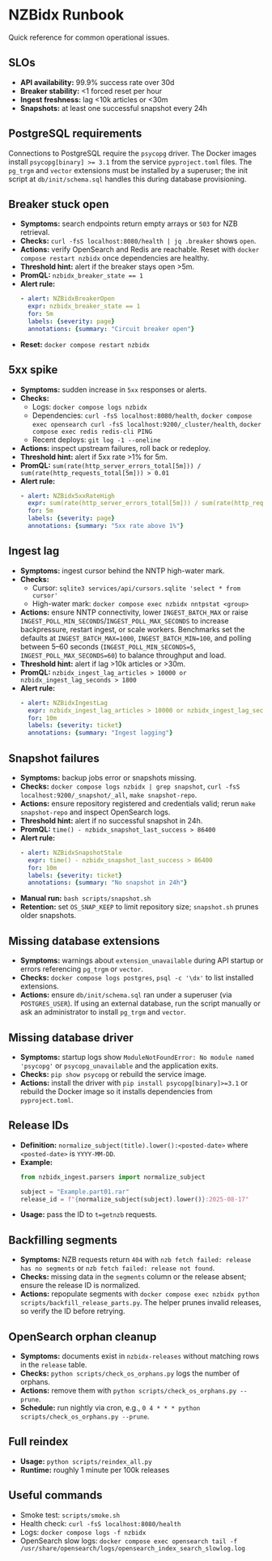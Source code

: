 # NZBidx Runbook

Quick reference for common operational issues.

## SLOs
- **API availability:** 99.9% success rate over 30d
- **Breaker stability:** <1 forced reset per hour
- **Ingest freshness:** lag <10k articles or <30m
- **Snapshots:** at least one successful snapshot every 24h

## PostgreSQL requirements
Connections to PostgreSQL require the `psycopg` driver. The Docker images
install `psycopg[binary] >= 3.1` from the service `pyproject.toml` files. The
`pg_trgm` and `vector` extensions must be installed by a superuser; the init
script at `db/init/schema.sql` handles this during database provisioning.

## Breaker stuck open
- **Symptoms:** search endpoints return empty arrays or `503` for NZB retrieval.
- **Checks:** `curl -fsS localhost:8080/health | jq .breaker` shows `open`.
- **Actions:** verify OpenSearch and Redis are reachable. Reset with
  `docker compose restart nzbidx` once dependencies are healthy.
- **Threshold hint:** alert if the breaker stays open >5m.
- **PromQL:** `nzbidx_breaker_state == 1`
- **Alert rule:**
  ```yaml
  - alert: NZBidxBreakerOpen
    expr: nzbidx_breaker_state == 1
    for: 5m
    labels: {severity: page}
    annotations: {summary: "Circuit breaker open"}
  ```
- **Reset:** `docker compose restart nzbidx`

## 5xx spike
- **Symptoms:** sudden increase in `5xx` responses or alerts.
- **Checks:**
  - Logs: `docker compose logs nzbidx`
  - Dependencies: `curl -fsS localhost:8080/health`,
    `docker compose exec opensearch curl -fsS localhost:9200/_cluster/health`,
    `docker compose exec redis redis-cli PING`
  - Recent deploys: `git log -1 --oneline`
- **Actions:** inspect upstream failures, roll back or redeploy.
- **Threshold hint:** alert if 5xx rate >1% for 5m.
- **PromQL:** `sum(rate(http_server_errors_total[5m])) / sum(rate(http_requests_total[5m])) > 0.01`
- **Alert rule:**
  ```yaml
  - alert: NZBidx5xxRateHigh
    expr: sum(rate(http_server_errors_total[5m])) / sum(rate(http_requests_total[5m])) > 0.01
    for: 5m
    labels: {severity: page}
    annotations: {summary: "5xx rate above 1%"}
  ```

## Ingest lag
- **Symptoms:** ingest cursor behind the NNTP high-water mark.
- **Checks:**
  - Cursor: `sqlite3 services/api/cursors.sqlite 'select * from cursor'`
  - High-water mark: `docker compose exec nzbidx nntpstat <group>`
- **Actions:** ensure NNTP connectivity, lower `INGEST_BATCH_MAX` or raise
  `INGEST_POLL_MIN_SECONDS`/`INGEST_POLL_MAX_SECONDS` to increase
  backpressure, restart ingest, or scale workers. Benchmarks set the
  defaults at `INGEST_BATCH_MAX=1000`, `INGEST_BATCH_MIN=100`, and polling
  between 5–60 seconds (`INGEST_POLL_MIN_SECONDS=5`,
  `INGEST_POLL_MAX_SECONDS=60`) to balance throughput and load.
- **Threshold hint:** alert if lag >10k articles or >30m.
- **PromQL:** `nzbidx_ingest_lag_articles > 10000 or nzbidx_ingest_lag_seconds > 1800`
- **Alert rule:**
  ```yaml
  - alert: NZBidxIngestLag
    expr: nzbidx_ingest_lag_articles > 10000 or nzbidx_ingest_lag_seconds > 1800
    for: 10m
    labels: {severity: ticket}
    annotations: {summary: "Ingest lagging"}
  ```

## Snapshot failures
- **Symptoms:** backup jobs error or snapshots missing.
- **Checks:** `docker compose logs nzbidx | grep snapshot`,
  `curl -fsS localhost:9200/_snapshot/_all`, `make snapshot-repo`.
- **Actions:** ensure repository registered and credentials valid; rerun
  `make snapshot-repo` and inspect OpenSearch logs.
- **Threshold hint:** alert if no successful snapshot in 24h.
- **PromQL:** `time() - nzbidx_snapshot_last_success > 86400`
- **Alert rule:**
  ```yaml
  - alert: NZBidxSnapshotStale
    expr: time() - nzbidx_snapshot_last_success > 86400
    for: 10m
    labels: {severity: ticket}
    annotations: {summary: "No snapshot in 24h"}
  ```
- **Manual run:** `bash scripts/snapshot.sh`
- **Retention:** set `OS_SNAP_KEEP` to limit repository size; `snapshot.sh` prunes older snapshots.

## Missing database extensions
- **Symptoms:** warnings about `extension_unavailable` during API startup or errors
  referencing `pg_trgm` or `vector`.
- **Checks:** `docker compose logs postgres`, `psql -c '\dx'` to list installed
  extensions.
- **Actions:** ensure `db/init/schema.sql` ran under a superuser (via
  `POSTGRES_USER`).  If using an external database, run the script manually or
  ask an administrator to install `pg_trgm` and `vector`.

## Missing database driver
- **Symptoms:** startup logs show `ModuleNotFoundError: No module named 'psycopg'`
  or `psycopg_unavailable` and the application exits.
- **Checks:** `pip show psycopg` or rebuild the service image.
- **Actions:** install the driver with `pip install psycopg[binary]>=3.1` or
  rebuild the Docker image so it installs dependencies from `pyproject.toml`.

## Release IDs
- **Definition:** `normalize_subject(title).lower():<posted-date>` where
  `<posted-date>` is `YYYY-MM-DD`.
- **Example:**
  ```python
  from nzbidx_ingest.parsers import normalize_subject

  subject = "Example.part01.rar"
  release_id = f"{normalize_subject(subject).lower()}:2025-08-17"
  ```
- **Usage:** pass the ID to `t=getnzb` requests.

## Backfilling segments
- **Symptoms:** NZB requests return `404` with `nzb fetch failed: release has no segments` or `nzb fetch failed: release not found`.
- **Checks:** missing data in the `segments` column or the release absent; ensure the release ID is normalized.
- **Actions:** repopulate segments with `docker compose exec nzbidx python scripts/backfill_release_parts.py`. The helper prunes invalid releases, so verify the ID before retrying.

## OpenSearch orphan cleanup
- **Symptoms:** documents exist in `nzbidx-releases` without matching rows in the `release` table.
- **Checks:** `python scripts/check_os_orphans.py` logs the number of orphans.
- **Actions:** remove them with `python scripts/check_os_orphans.py --prune`.
- **Schedule:** run nightly via cron, e.g., `0 4 * * * python scripts/check_os_orphans.py --prune`.

## Full reindex
- **Usage:** `python scripts/reindex_all.py`
- **Runtime:** roughly 1 minute per 100k releases

## Useful commands
- Smoke test: `scripts/smoke.sh`
- Health check: `curl -fsS localhost:8080/health`
- Logs: `docker compose logs -f nzbidx`
- OpenSearch slow logs:
  `docker compose exec opensearch tail -f /usr/share/opensearch/logs/opensearch_index_search_slowlog.log`
